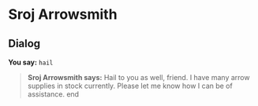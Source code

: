 # Sroj Arrowsmith
## Dialog

**You say:** `hail`



>**Sroj Arrowsmith says:** Hail to you as well, friend. I have many arrow supplies in stock currently. Please let me know how I can be of assistance.
end
